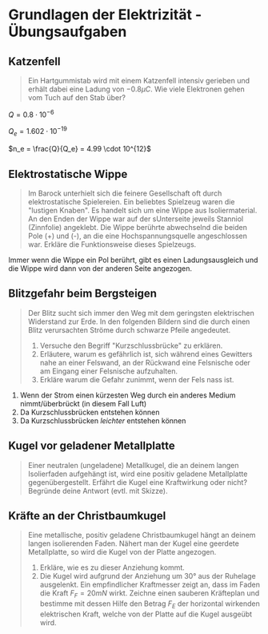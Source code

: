 # Grundlagen der Elektrizität - Übungsaufgaben

## Katzenfell

> Ein Hartgummistab wird mit einem Katzenfell intensiv gerieben und erhält dabei eine Ladung von $-0.8µC$. Wie viele Elektronen gehen vom Tuch auf den Stab über?

$Q = 0.8 \cdot 10^{-6}$

$Q_e = 1.602 \cdot 10^{-19}$

$n_e = \frac{Q}{Q_e} = 4.99 \cdot 10^{12}$

## Elektrostatische Wippe

> Im Barock unterhielt sich die feinere Gesellschaft oft durch elektrostatische Spielereien. Ein beliebtes Spielzeug waren die "lustigen Knaben".
> Es handelt sich um eine Wippe aus Isoliermaterial. An den Enden der Wippe war auf der sUnterseite jeweils Stanniol (Zinnfolie) angeklebt. Die Wippe berührte abwechselnd die beiden Pole (+) und (-), an die eine Hochspannungsquelle angeschlossen war.
> Erkläre die Funktionsweise dieses Spielzeugs.

Immer wenn die Wippe ein Pol berührt, gibt es einen Ladungsausgleich und die Wippe wird dann von der anderen Seite angezogen.

## Blitzgefahr beim Bergsteigen

> Der Blitz sucht sich immer den Weg mit dem geringsten elektrischen Widerstand zur Erde. In den folgenden Bildern sind die durch einen Blitz verursachten Ströme durch schwarze Pfeile angedeutet.
>
> 1. Versuche den Begriff "Kurzschlussbrücke" zu erklären.
> 2. Erläutere, warum es gefährlich ist, sich während eines Gewitters nahe an einer Felswand, an der Rückwand eine Felsnische oder am Eingang einer Felsnische aufzuhalten.
> 3. Erkläre warum die Gefahr zunimmt, wenn der Fels nass ist.

1. Wenn der Strom einen kürzesten Weg durch ein anderes Medium nimmt/überbrückt (in diesem Fall Luft)
2. Da Kurzschlussbrücken entstehen können
3. Da Kurzschlussbrücken *leichter* entstehen können

## Kugel vor geladener Metallplatte

> Einer neutralen (ungeladene) Metallkugel, die an deinem langen Isolierfaden aufgehängt ist, wird eine positiv geladene Metallplatte gegenübergestellt. Erfährt die Kugel eine Kraftwirkung oder nicht? Begründe deine Antwort (evtl. mit Skizze).

<!-- missing -->

## Kräfte an der Christbaumkugel

> Eine metallische, positiv geladene Christbaumkugel hängt an deinem langen isolierenden Faden. Nähert man der Kugel eine geerdete Metallplatte, so wird die Kugel von der Platte angezogen.
>
> 1. Erkläre, wie es zu dieser Anziehung kommt.
> 2. Die Kugel wird aufgrund der Anziehung um 30° aus der Ruhelage ausgelenkt. Ein empfindlicher Kraftmesser zeigt an, dass im Faden die Kraft $F_F = 20mN$ wirkt. Zeichne einen sauberen Kräfteplan und bestimme mit dessen Hilfe den Betrag $F_E$ der horizontal wirkenden elektrischen Kraft, welche von der Platte auf die Kugel ausgeübt wird.

<!-- missing -->
